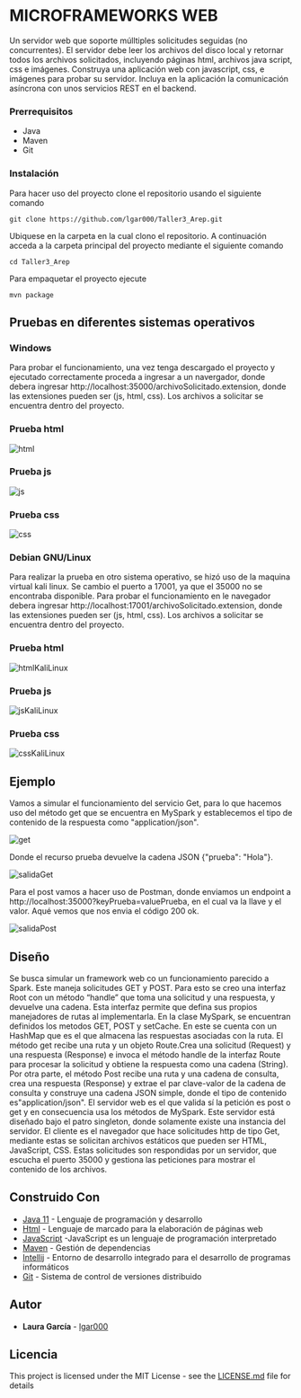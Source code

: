 # MICROFRAMEWORKS WEB

Un servidor web que soporte múlltiples solicitudes seguidas (no concurrentes). El servidor debe leer los archivos del disco local y retornar todos los archivos solicitados, incluyendo páginas html, archivos java script, css e imágenes. Construya una aplicación web con  javascript, css, e imágenes para probar su servidor. Incluya en la aplicación la comunicación asíncrona con unos servicios REST en el backend.

### Prerrequisitos

- Java
- Maven
- Git


### Instalación

Para hacer uso del proyecto clone el repositorio usando el siguiente comando

```
git clone https://github.com/lgar000/Taller3_Arep.git
```

Ubiquese en la carpeta en la cual clono el repositorio. A continuación
acceda a la carpeta principal del proyecto mediante el siguiente comando

```
cd Taller3_Arep
```

Para empaquetar el proyecto ejecute

```
mvn package
```



## Pruebas en diferentes sistemas operativos

### Windows

Para probar el funcionamiento, una vez tenga descargado el proyecto y ejecutado correctamente proceda a ingresar a un navergador, donde debera ingresar http://localhost:35000/archivoSolicitado.extension, donde las extensiones pueden ser (js, html, css). Los archivos a solicitar se encuentra dentro del proyecto.

### Prueba html

![html](https://github.com/lgar000/Taller3_Arep/blob/main/Imagenes/pruebaHtml.png)

### Prueba js

![js](https://github.com/lgar000/Taller3_Arep/blob/main/Imagenes/pruebaJs.png)

### Prueba css

![css](https://github.com/lgar000/Taller3_Arep/blob/main/Imagenes/pruebaCss.png)


### Debian GNU/Linux

Para realizar la prueba en otro sistema operativo, se hizó uso de la maquina virtual kali linux. Se cambio el puerto a 17001, ya que el 35000 no se encontraba disponible. Para probar el funcionamiento en le navegador debera ingresar http://localhost:17001/archivoSolicitado.extension, donde las extensiones pueden ser (js, html, css). Los archivos a solicitar se encuentra dentro del proyecto.

### Prueba html

![htmlKaliLinux](https://github.com/lgar000/Taller3_Arep/blob/main/Imagenes/pruebaHtmlKaliLinux.png)

### Prueba js

![jsKaliLinux](https://github.com/lgar000/Taller3_Arep/blob/main/Imagenes/pruebaJsKaliLinux.png)

### Prueba css

![cssKaliLinux](https://github.com/lgar000/Taller3_Arep/blob/main/Imagenes/pruebaCssKaliLinux.png)

## Ejemplo

Vamos a simular el funcionamiento del servicio Get, para lo que hacemos uso del método get que se encuentra en MySpark y establecemos el tipo de contenido de la respuesta como "application/json".

![get](https://github.com/lgar000/Taller3_Arep/blob/main/Imagenes/ejemplo.png)

 Donde el recurso prueba devuelve la cadena JSON {"prueba": "Hola"}.
 
![salidaGet](https://github.com/lgar000/Taller3_Arep/blob/main/Imagenes/respuestaEjemploGet.png)

Para el post vamos a hacer uso de Postman, donde enviamos un endpoint a http://localhost:35000?keyPrueba=valuePrueba, en el cual va la llave y el valor. Aqué vemos que nos envia el código 200 ok.

![salidaPost](https://github.com/lgar000/Taller3_Arep/blob/main/Imagenes/ejemploPost.png)

## Diseño

Se busca simular un framework web co un funcionamiento parecido a Spark. Este maneja solicitudes GET y POST. Para esto se creo una interfaz Root con un método “handle” que toma una solicitud y una respuesta, y devuelve una cadena. Esta interfaz permite que defina sus propios manejadores de rutas al implementarla. En la clase MySpark, se encuentran definidos los metodos GET, POST y setCache. En este se cuenta con un HashMap que es el que almacena las respuestas asociadas con la ruta. El método get recibe una ruta y un objeto Route.Crea una solicitud (Request) y una respuesta (Response) e invoca el método handle de la interfaz Route para procesar la solicitud y obtiene la respuesta como una cadena (String). Por otra parte, el método Post recibe una ruta y una cadena de consulta, crea una respuesta (Response) y extrae el par clave-valor de la cadena de consulta y construye una cadena JSON simple, donde el tipo de contenido es"application/json".
El servidor web es el que valida sí la petición es post o get y en consecuencia usa los métodos de MySpark. Este servidor está diseñado bajo el patro singleton, donde solamente existe una instancia del servidor.
El cliente es el navegador que hace solicitudes http de tipo Get, mediante estas se solicitan archivos estáticos que pueden ser  HTML, JavaScript, CSS. Estas solicitudes son respondidas por un servidor, que escucha el puerto 35000 y gestiona las peticiones para mostrar el contenido de los archivos.


## Construido Con

* [Java 11](https://www.oracle.com/co/java/technologies/javase/jdk11-archive-downloads.html) - Lenguaje de programación y desarrollo
* [Html](https://developer.mozilla.org/es/docs/Web/HTML) - Lenguaje de marcado para la elaboración de páginas web
* [JavaScript](https://developer.mozilla.org/es/docs/Web/CSS) -JavaScript es un lenguaje de programación interpretado
* [Maven](https://maven.apache.org/) - Gestión de dependencias
* [Intellij](https://www.jetbrains.com/es-es/idea/) - Entorno de desarrollo integrado para el desarrollo de programas informáticos
* [Git](https://rometools.github.io/rome/) - Sistema de control de versiones distribuido


## Autor

* **Laura García** - [lgar000](https://github.com/lgar000)

## Licencia

This project is licensed under the MIT License - see the [LICENSE.md](LICENSE.md) file for details
